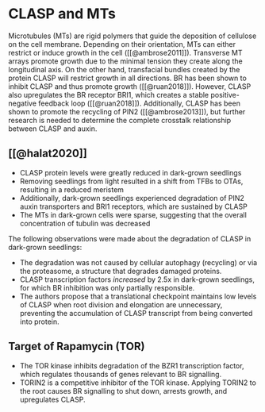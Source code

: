 # CLASP and MTs

Microtubules (MTs) are rigid polymers that guide the deposition of cellulose on the cell membrane. Depending on their orientation, MTs can either restrict or induce growth in the cell ([[@ambrose2011]]). Transverse MT arrays promote growth due to the minimal tension they create along the longitudinal axis. On the other hand, transfacial bundles created by the protein CLASP will restrict growth in all directions. BR has been shown to inhibit CLASP and thus promote growth ([[@ruan2018]]). However, CLASP also upregulates the BR receptor BRI1, which creates a stable positive-negative feedback loop ([[@ruan2018]]). Additionally, CLASP has been shown to promote the recycling of PIN2 ([[@ambrose2013]]), but further research is needed to determine the complete crosstalk relationship between CLASP and auxin.

## [[@halat2020]]
- CLASP protein levels were greatly reduced in dark-grown seedlings
- Removing seedlings from light resulted in a shift from TFBs to OTAs, resulting in a reduced meristem
- Additionally, dark-grown seedlings experienced degradation of PIN2 auxin transporters and BRI1 receptors, which are sustained by CLASP
- The MTs in dark-grown cells were sparse, suggesting that the overall concentration of tubulin was decreased

The following observations were made about the degradation of CLASP in dark-grown seedlings:
- The degradation was not caused by cellular autophagy (recycling) or via the proteasome, a structure that degrades damaged proteins.
- CLASP transcription factors *increased* by 2.5x in dark-grown seedlings, for which BR inhibition was only partially responsible.
- The authors propose that a translational checkpoint maintains low levels of CLASP when root division and elongation are unnecessary, preventing the accumulation of CLASP transcript from being converted into protein.

## Target of Rapamycin (TOR)

- The TOR kinase inhibits degradation of the BZR1 transcription factor, which regulates thousands of genes relevant to BR signalling.
- TORIN2 is a competitive inhibitor of the TOR kinase. Applying TORIN2 to the root causes BR signalling to shut down, arrests growth, and upregulates CLASP.
